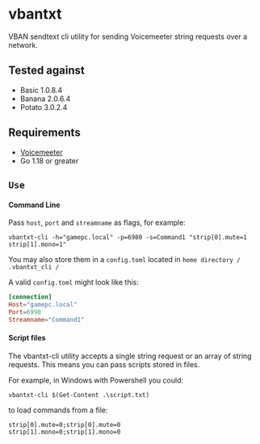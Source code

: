 # vbantxt

VBAN sendtext cli utility for sending Voicemeeter string requests over a network.

## Tested against

-   Basic 1.0.8.4
-   Banana 2.0.6.4
-   Potato 3.0.2.4

## Requirements

-   [Voicemeeter](https://voicemeeter.com/)
-   Go 1.18 or greater

## `Use`

#### Command Line

Pass `host`, `port` and `streamname` as flags, for example:

`vbantxt-cli -h="gamepc.local" -p=6980 -s=Command1 "strip[0].mute=1 strip[1].mono=1"`

You may also store them in a `config.toml` located in `home directory / .vbantxt_cli /`

A valid `config.toml` might look like this:

```toml
[connection]
Host="gamepc.local"
Port=6990
Streamname="Command1"
```

#### Script files

The vbantxt-cli utility accepts a single string request or an array of string requests. This means you can pass scripts stored in files.

For example, in Windows with Powershell you could:

`vbantxt-cli $(Get-Content .\script.txt)`

to load commands from a file:

```
strip[0].mute=0;strip[0].mute=0
strip[1].mono=0;strip[1].mono=0
```
